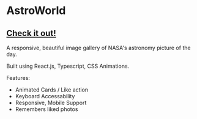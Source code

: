 # AstroWorld

## [Check it out!](https://trevorflanigan-astroworld.netlify.app/)
A responsive, beautiful image gallery of NASA's astronomy picture of the day.

Built using React.js, Typescript, CSS Animations. 

Features:
- Animated Cards / Like action
- Keyboard Accessability
- Responsive, Mobile Support
- Remembers liked photos

